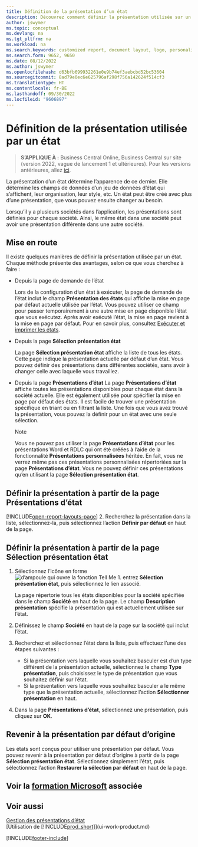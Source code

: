 ```yaml
---
title: Définition de la présentation d’un état
description: Découvrez comment définir la présentation utilisée sur un état lors de la prévisualisation et de l’impression.
author: jswymer
ms.topic: conceptual
ms.devlang: na
ms.tgt_pltfrm: na
ms.workload: na
ms.search.keywords: customized report, document layout, logo, personalize
ms.search.form: 9652, 9650
ms.date: 08/12/2022
ms.author: jswymer
ms.openlocfilehash: d63bfb699932261e0e9b74ef3aebcbd52bc53604
ms.sourcegitcommit: 8ad79e0ec6e625796af298f756a142624f514cf3
ms.translationtype: HT
ms.contentlocale: fr-BE
ms.lasthandoff: 09/30/2022
ms.locfileid: "9606897"
---
```

# <a name="setting-the-layout-used-by-a-report"></a>Définition de la présentation utilisée par un état

> **S’APPLIQUE À :** Business Central Online, Business Central sur site (version 2022, vague de lancement 1 et ultérieures). Pour les versions antérieures, allez [ici](ui-how-change-layout-currently-used-report.md).

La présentation d’un état détermine l’apparence de ce dernier. Elle détermine les champs de données d’un jeu de données d’état qui s’affichent, leur organisation, leur style, etc. Un état peut être créé avec plus d’une présentation, que vous pouvez ensuite changer au besoin.

Lorsqu’il y a plusieurs sociétés dans l’application, les présentations sont définies pour chaque société. Ainsi, le même état dans une société peut avoir une présentation différente dans une autre société.

## <a name="get-started"></a>Mise en route

Il existe quelques manières de définir la présentation utilisée par un état. Chaque méthode présente des avantages, selon ce que vous cherchez à faire : 

- Depuis la page de demande de l’état

  Lors de la configuration d’un état à exécuter, la page de demande de l’état inclut le champ **Présentation des états** qui affiche la mise en page par défaut actuelle utilisée par l’état. Vous pouvez utiliser ce champ pour passer temporairement à une autre mise en page disponible l’état que vous exécutez. Après avoir exécuté l’état, la mise en page revient à la mise en page par défaut. Pour en savoir plus, consultez [Exécuter et imprimer les états](ui-work-report.md#switching-the-report-layout).

- Depuis la page **Sélection présentation état**

  La page **Sélection présentation état** affiche la liste de tous les états. Cette page indique la présentation actuelle par défaut d’un état. Vous pouvez définir des présentations dans différentes sociétés, sans avoir à changer celle avec laquelle vous travaillez.

- Depuis la page **Présentations d’état** La page **Présentations d’état** affiche toutes les présentations disponibles pour chaque état dans la société actuelle. Elle est également utilisée pour spécifier la mise en page par défaut des états. Il est facile de trouver une présentation spécifique en triant ou en filtrant la liste. Une fois que vous avez trouvé la présentation, vous pouvez la définir pour un état avec une seule sélection.

  > [!NOTE]
  > Vous ne pouvez pas utiliser la page **Présentations d’état** pour les présentations Word et RDLC qui ont été créées à l’aide de la fonctionnalité **Présentations personnalisées** héritée. En fait, vous ne verrez même pas ces présentations personnalisées répertoriées sur la page **Présentations d’état**. Vous ne pouvez définir ces présentations qu’en utilisant la page **Sélection présentation état**.

## <a name="set-the-layout-from-the-report-layouts-page"></a>Définir la présentation à partir de la page Présentations d’état

[!INCLUDE[open-report-layouts-page](includes/open-report-layouts-page.md)]
2. Recherchez la présentation dans la liste, sélectionnez-la, puis sélectionnez l’action **Définir par défaut** en haut de la page.

## <a name="set-the-layout-from-report-layout-selection-page"></a>Définir la présentation à partir de la page Sélection présentation état

1. Sélectionnez l’icône en forme ![d’ampoule qui ouvre la fonction Tell Me 1.](media/ui-search/search_small.png "Dites-moi ce que vous voulez faire") entrez **Sélection présentation état**, puis sélectionnez le lien associé.
  
   La page répertorie tous les états disponibles pour la société spécifiée dans le champ **Société** en haut de la page. Le champ **Description présentation** spécifie la présentation qui est actuellement utilisée sur l’état.
2. Définissez le champ **Société** en haut de la page sur la société qui inclut l’état.
3. Recherchez et sélectionnez l’état dans la liste, puis effectuez l’une des étapes suivantes :

   - Si la présentation vers laquelle vous souhaitez basculer est d’un type différent de la présentation actuelle, sélectionnez le champ **Type présentation**, puis choisissez le type de présentation que vous souhaitez définir sur l’état. 
   - Si la présentation vers laquelle vous souhaitez basculer a le même type que la présentation actuelle, sélectionnez l’action **Sélectionner présentation** en haut.

4. Dans la page **Présentations d’état**, sélectionnez une présentation, puis cliquez sur **OK**.

## <a name="revert-to-the-original-default-layout"></a>Revenir à la présentation par défaut d’origine

Les états sont conçus pour utiliser une présentation par défaut. Vous pouvez revenir à la présentation par défaut d’origine à partir de la page **Sélection présentation état**. Sélectionnez simplement l’état, puis sélectionnez l’action **Restaurer la sélection par défaut** en haut de la page.

## <a name="see-related-microsoft-training"></a>Voir la [formation Microsoft](/training/modules/change-documents-dynamics-365-business-central/index) associée

## <a name="see-also"></a>Voir aussi

[Gestion des présentations d’état](ui-manage-report-layouts.md)  
[Utilisation de [!INCLUDE[prod_short](includes/prod_short.md)]](ui-work-product.md)

[!INCLUDE[footer-include](includes/footer-banner.md)]
